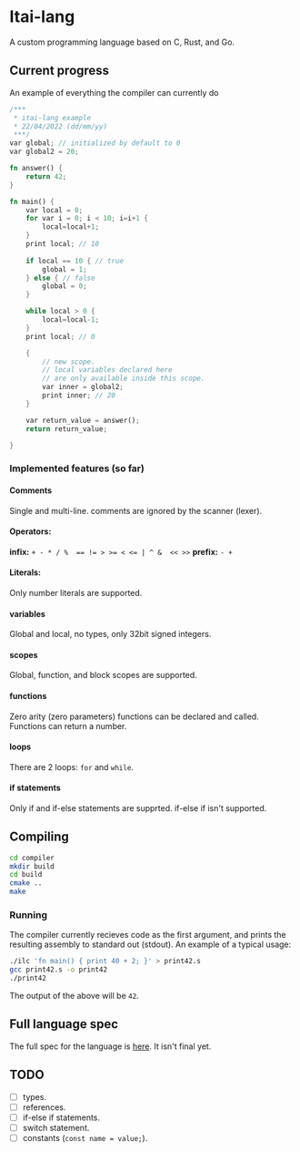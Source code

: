 # Itai-lang
A custom programming language based on C, Rust, and Go.

## Current progress
An example of everything the compiler can currently do
```rust
/***
 * itai-lang example
 * 22/04/2022 (dd/mm/yy)
 ***/
var global; // initialized by default to 0
var global2 = 20;

fn answer() {
	return 42;
}

fn main() {
	var local = 0;
	for var i = 0; i < 10; i=i+1 {
		local=local+1;
	}
	print local; // 10
	
	if local == 10 { // true
		global = 1;
	} else { // false
		global = 0;
	}

	while local > 0 {
		local=local-1;
	}
	print local; // 0

	{
		// new scope.
		// local variables declared here
		// are only available inside this scope.
		var inner = global2;
		print inner; // 20
	}

	var return_value = answer();
	return return_value;

}
```
### Implemented features (so far)
#### Comments
Single and multi-line. comments are ignored by the scanner (lexer).
#### Operators:
**infix:** `+ - * / %  == != > >= < <= | ^ &  << >>`
**prefix:** `- +`
#### Literals:
Only number literals are supported.
#### variables
Global and local, no types, only 32bit signed integers.
#### scopes
Global, function, and block scopes are supported.
#### functions
Zero arity (zero parameters) functions can be declared and called.
Functions can return a number.
#### loops
There are 2 loops: `for` and `while`.
#### if statements
Only if and if-else statements are supprted. if-else if isn't supported.

## Compiling
```bash
cd compiler
mkdir build
cd build
cmake ..
make
````
### Running
The compiler currently recieves code as the first argument, and prints the resulting assembly to standard out (stdout).
An example of a typical usage:
```bash
./ilc 'fn main() { print 40 + 2; }' > print42.s
gcc print42.s -o print42
./print42
````
The output of the above will be `42`.

## Full language spec
The full spec for the language is [here](SPEC.md).
It isn't final yet.

## TODO
- [ ] types.
- [ ] references.
- [ ] if-else if statements.
- [ ] switch statement.
- [ ] constants (`const name = value;`).
